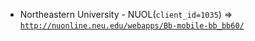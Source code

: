  - Northeastern University - NUOL(`client_id=1035`) => [`http://nuonline.neu.edu/webapps/Bb-mobile-bb_bb60/`](http://nuonline.neu.edu/webapps/Bb-mobile-bb_bb60/)
